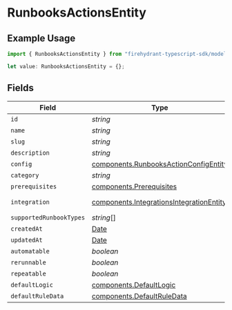# RunbooksActionsEntity

## Example Usage

```typescript
import { RunbooksActionsEntity } from "firehydrant-typescript-sdk/models/components";

let value: RunbooksActionsEntity = {};
```

## Fields

| Field                                                                                                | Type                                                                                                 | Required                                                                                             | Description                                                                                          |
| ---------------------------------------------------------------------------------------------------- | ---------------------------------------------------------------------------------------------------- | ---------------------------------------------------------------------------------------------------- | ---------------------------------------------------------------------------------------------------- |
| `id`                                                                                                 | *string*                                                                                             | :heavy_minus_sign:                                                                                   | N/A                                                                                                  |
| `name`                                                                                               | *string*                                                                                             | :heavy_minus_sign:                                                                                   | N/A                                                                                                  |
| `slug`                                                                                               | *string*                                                                                             | :heavy_minus_sign:                                                                                   | N/A                                                                                                  |
| `description`                                                                                        | *string*                                                                                             | :heavy_minus_sign:                                                                                   | N/A                                                                                                  |
| `config`                                                                                             | [components.RunbooksActionConfigEntity](../../models/components/runbooksactionconfigentity.md)       | :heavy_minus_sign:                                                                                   | N/A                                                                                                  |
| `category`                                                                                           | *string*                                                                                             | :heavy_minus_sign:                                                                                   | N/A                                                                                                  |
| `prerequisites`                                                                                      | [components.Prerequisites](../../models/components/prerequisites.md)                                 | :heavy_minus_sign:                                                                                   | N/A                                                                                                  |
| `integration`                                                                                        | [components.IntegrationsIntegrationEntity](../../models/components/integrationsintegrationentity.md) | :heavy_minus_sign:                                                                                   | Integrations_IntegrationEntity model                                                                 |
| `supportedRunbookTypes`                                                                              | *string*[]                                                                                           | :heavy_minus_sign:                                                                                   | N/A                                                                                                  |
| `createdAt`                                                                                          | [Date](https://developer.mozilla.org/en-US/docs/Web/JavaScript/Reference/Global_Objects/Date)        | :heavy_minus_sign:                                                                                   | N/A                                                                                                  |
| `updatedAt`                                                                                          | [Date](https://developer.mozilla.org/en-US/docs/Web/JavaScript/Reference/Global_Objects/Date)        | :heavy_minus_sign:                                                                                   | N/A                                                                                                  |
| `automatable`                                                                                        | *boolean*                                                                                            | :heavy_minus_sign:                                                                                   | N/A                                                                                                  |
| `rerunnable`                                                                                         | *boolean*                                                                                            | :heavy_minus_sign:                                                                                   | N/A                                                                                                  |
| `repeatable`                                                                                         | *boolean*                                                                                            | :heavy_minus_sign:                                                                                   | N/A                                                                                                  |
| `defaultLogic`                                                                                       | [components.DefaultLogic](../../models/components/defaultlogic.md)                                   | :heavy_minus_sign:                                                                                   | N/A                                                                                                  |
| `defaultRuleData`                                                                                    | [components.DefaultRuleData](../../models/components/defaultruledata.md)                             | :heavy_minus_sign:                                                                                   | N/A                                                                                                  |